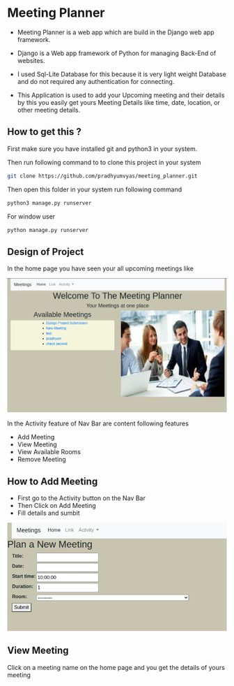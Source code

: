 # Meeting Planner

- Meeting Planner is a web app which are build in the Django web app framework.
- Django is a Web app framework of Python for managing Back-End of websites. 
- I used Sql-Lite Database for this because it is very light weight Database and do not required any authentication for connecting.  

- This Application is used to add your Upcoming meeting and their details by this you easily get yours Meeting Details like time, date, location, or other meeting details.  

## How to get this ?

First make sure you have installed git and python3 in your system.

Then run following command to to clone this project in your system

```bash
git clone https://github.com/pradhyumvyas/meeting_planner.git
```

Then open this folder in your system run following command
```bash
python3 manage.py runserver
```

For window user
```bash
python manage.py runserver
```

## Design of Project

In the home page you have seen your all upcoming meetings like 

![screenshot](meet.png)

In the Activity feature of Nav Bar are content following features
- Add Meeting
- View Meeting
- View Available Rooms
- Remove Meeting 

## How to Add Meeting

- First go to the Activity button on the Nav Bar
- Then Click on Add Meeting 
- Fill details and sumbit

![screenshot](addMeeting.png)

## View Meeting

Click on a meeting name on the home page and you get the details of yours meeting
